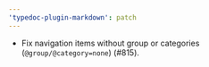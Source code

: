 ```yaml
---
'typedoc-plugin-markdown': patch
---
```


- Fix navigation items without group or categories (`@group/@category=none`) (#815).
